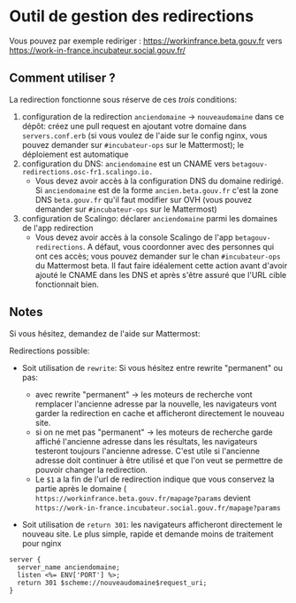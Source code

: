 # Outil de gestion des redirections

Vous pouvez par exemple rediriger : https://workinfrance.beta.gouv.fr vers https://work-in-france.incubateur.social.gouv.fr/

## Comment utiliser ?

La redirection fonctionne sous réserve de ces *trois* conditions:
1. configuration de la redirection `anciendomaine` -> `nouveaudomaine` dans ce dépôt: créez une pull request en ajoutant votre domaine dans `servers.conf.erb` (si vous voulez de l'aide sur le config nginx, vous pouvez demander sur `#incubateur-ops` sur le Mattermost); le déploiement est automatique
2. configuration du DNS: `anciendomaine` est un CNAME vers `betagouv-redirections.osc-fr1.scalingo.io.`
    - Vous devez avoir accès à la configuration DNS du domaine redirigé. Si `anciendomaine` est de la forme `ancien.beta.gouv.fr` c'est la zone DNS `beta.gouv.fr` qu'il faut modifier sur OVH (vous pouvez demander sur `#incubateur-ops` sur le Mattermost)
3. configuration de Scalingo: déclarer `anciendomaine` parmi les domaines de l'app redirection
    - Vous devez avoir accès à la console Scalingo de l'app `betagouv-redirections`. A défaut, vous coordonner avec des personnes qui ont ces accès; vous pouvez demander sur le chan `#incubateur-ops` du Mattermost beta. Il faut faire idéalement cette action avant d'avoir ajouté le CNAME dans les DNS et après s'être assuré que l'URL cible fonctionnait bien.


## Notes
Si vous hésitez, demandez de l'aide sur Mattermost:

Redirections possible:
- Soit utilisation de `rewrite`:
Si vous hésitez entre rewrite "permanent" ou pas:
  * avec rewrite "permanent" -> les moteurs de recherche vont remplacer l'ancienne adresse par la nouvelle, les navigateurs vont garder la redirection en cache et afficheront directement le nouveau site.
  * si on ne met pas "permanent" -> les moteurs de recherche garde affiché l'ancienne adresse dans les résultats, les navigateurs testeront toujours l'ancienne adresse. C'est utile si l'ancienne adresse doit continuer à être utilisé et que l'on veut se permettre de pouvoir changer la redirection.
  * Le `$1` a la fin de l'url de redirection indique que vous conservez la partie après le domaine ( `https://workinfrance.beta.gouv.fr/mapage?params` devient `https://work-in-france.incubateur.social.gouv.fr/mapage?params`

- Soit utilisation de `return 301`: les navigateurs afficheront directement le nouveau site. Le plus simple, rapide et demande moins de traitement pour nginx
```
server {
  server_name anciendomaine;
  listen <%= ENV['PORT'] %>;
  return 301 $scheme://nouveaudomaine$request_uri;
}
```
